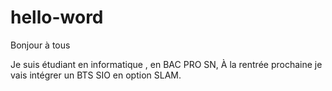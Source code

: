 # hello-word
Bonjour à tous 

Je suis étudiant en informatique ,  en BAC PRO SN, À la rentrée prochaine je vais intégrer un BTS SIO en option SLAM.
